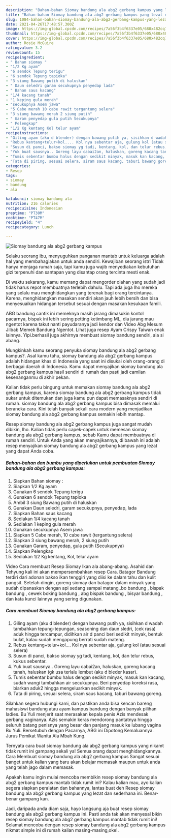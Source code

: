 ```yaml
---
description: "Bahan-bahan Siomay bandung ala abg2 gerbang kampus yang lezat dan Mudah Dibuat"
title: "Bahan-bahan Siomay bandung ala abg2 gerbang kampus yang lezat dan Mudah Dibuat"
slug: 1084-bahan-bahan-siomay-bandung-ala-abg2-gerbang-kampus-yang-lezat-dan-mudah-dibuat
date: 2021-04-26T17:48:57.300Z
image: https://img-global.cpcdn.com/recipes/7a56f3b4f6337e05/680x482cq70/siomay-bandung-ala-abg2-gerbang-kampus-foto-resep-utama.jpg
thumbnail: https://img-global.cpcdn.com/recipes/7a56f3b4f6337e05/680x482cq70/siomay-bandung-ala-abg2-gerbang-kampus-foto-resep-utama.jpg
cover: https://img-global.cpcdn.com/recipes/7a56f3b4f6337e05/680x482cq70/siomay-bandung-ala-abg2-gerbang-kampus-foto-resep-utama.jpg
author: Rosie McGuire
ratingvalue: 3.2
reviewcount: 15
recipeingredient:
- " Bahan siomay "
- "1/2 Kg ayam"
- "6 sendok Tepung terigu"
- "6 sendok Tepung tapioka"
- "3 siung Bawang putih di haluskan"
- " Daun seledri garam secukupnya penyedap lada"
- " Bahan saus kacang"
- "1/4 kacang tanah"
- "1 keping gula merah"
- "secukupnya Asem jawa"
- "5 Cabe merah 10 cabe rawit tergantung selera"
- "3 siung bawang merah 2 siung putih"
- " Garam penyedap gula putih Secukupnya"
- " Pelengkap"
- "1/2 Kg kentang Kol telur ayam"
recipeinstructions:
- "Giling ayam (aku d blender) dengan bawang putih ya, sisihkan d wadah tambahkan tepung-tepungan, seasoning dan daun sledri, (cek rasa) aduk hingga tercampur, didihkan air d panci beri sedikit minyak, bentuk bulat, kalau sudah mengapung berrati sudah mateng."
- "Rebus kentang+telur+kol.... Kol nya sebentar aja, gulung kol (atau sesuai selera)"
- "Susun di panci, bakso siomay yg tadi, kentang, kol, dan telur rebus, kukus sebentar."
- "Yuk buat sausnya.. Goreng layu cabai2an, haluskan, goreng kacang tanah, haluskan (gk usa terlalu lembut (aku d bleder kasar)."
- "Tumis sebentar bumbu halus dengan sedikit minyak, masuk kan kacang, sudah wangi tambahkan air secukupnya. Beri penyedap koreksi rasa, biarkan aduk2 hingga mengeluarkan sedikit minyak."
- "Tata di piring, sesuai selera, siram saus kacang, taburi bawang goreng."
categories:
- Resep
tags:
- siomay
- bandung
- ala

katakunci: siomay bandung ala 
nutrition: 216 calories
recipecuisine: Indonesian
preptime: "PT30M"
cooktime: "PT47M"
recipeyield: "4"
recipecategory: Lunch

---
```



![Siomay bandung ala abg2 gerbang kampus](https://img-global.cpcdn.com/recipes/7a56f3b4f6337e05/680x482cq70/siomay-bandung-ala-abg2-gerbang-kampus-foto-resep-utama.jpg)

Selaku seorang ibu, menyuguhkan panganan mantab untuk keluarga adalah hal yang membahagiakan untuk anda sendiri. Kewajiban seorang istri Tidak hanya menjaga rumah saja, tapi kamu juga wajib menyediakan kebutuhan gizi terpenuhi dan santapan yang disantap orang tercinta mesti enak.

Di waktu  sekarang, kamu memang dapat mengorder olahan yang sudah jadi tidak harus repot membuatnya terlebih dahulu. Tapi ada juga lho mereka yang selalu mau menghidangkan yang terenak bagi orang tercintanya. Karena, menghidangkan masakan sendiri akan jauh lebih bersih dan bisa menyesuaikan hidangan tersebut sesuai dengan masakan kesukaan famili. 

ABG bandung cantik ini memeknya masih jarang dimasukin kontol pacarnya, bispak ini lebih sering petting ketimbang ML, dia jarang mau ngentot karena takut nanti payudaranya jadi kendor dan Video Abg Mesum Jilbab Memek Bandung Ngentot. Lihat juga resep Ayam Crispy Taiwan enak lainnya. Yipi.berhasil juga akhirnya membuat siomay bandung sendiri, ala si abang.

Mungkinkah kamu seorang penyuka siomay bandung ala abg2 gerbang kampus?. Asal kamu tahu, siomay bandung ala abg2 gerbang kampus adalah hidangan khas di Indonesia yang saat ini disukai oleh orang-orang di berbagai daerah di Indonesia. Kamu dapat menyajikan siomay bandung ala abg2 gerbang kampus hasil sendiri di rumah dan pasti jadi camilan kesenanganmu di akhir pekan.

Kalian tidak perlu bingung untuk memakan siomay bandung ala abg2 gerbang kampus, karena siomay bandung ala abg2 gerbang kampus tidak sukar untuk ditemukan dan juga kamu pun dapat memasaknya sendiri di rumah. siomay bandung ala abg2 gerbang kampus bisa dimasak memalui beraneka cara. Kini telah banyak sekali cara modern yang menjadikan siomay bandung ala abg2 gerbang kampus semakin lebih mantap.

Resep siomay bandung ala abg2 gerbang kampus juga sangat mudah dibikin, lho. Kalian tidak perlu capek-capek untuk memesan siomay bandung ala abg2 gerbang kampus, sebab Kamu dapat membuatnya di rumah sendiri. Untuk Anda yang akan menyajikannya, di bawah ini adalah resep menyajikan siomay bandung ala abg2 gerbang kampus yang lezat yang dapat Anda coba.

<!--inarticleads1-->

##### Bahan-bahan dan bumbu yang diperlukan untuk pembuatan Siomay bandung ala abg2 gerbang kampus:

1. Siapkan  Bahan siomay :
1. Siapkan 1/2 Kg ayam
1. Gunakan 6 sendok Tepung terigu
1. Gunakan 6 sendok Tepung tapioka
1. Ambil 3 siung Bawang putih di haluskan
1. Gunakan  Daun seledri, garam secukupnya, penyedap, lada
1. Siapkan  Bahan saus kacang
1. Sediakan 1/4 kacang tanah
1. Sediakan 1 keping gula merah
1. Gunakan secukupnya Asem jawa
1. Siapkan 5 Cabe merah, 10 cabe rawit (tergantung selera)
1. Siapkan 3 siung bawang merah, 2 siung putih
1. Gunakan  Garam, penyedap, gula putih (Secukupnya)
1. Siapkan  Pelengkap
1. Sediakan 1/2 Kg kentang, Kol, telur ayam


Video Cara membuat Resep Siomay Ikan ala abang-abang. Asahid dan Tehyung kali ini akan mempersembahkan resep Cara. Batagor Bandung terdiri dari adonan bakso ikan tenggiri yang diisi ke dalam tahu dan kulit pangsit. Setelah dingin, goreng siomay dan batagor dalam minyak yang sudah dipanaskan dengan api sedang sampai matang..bo bandung , bispak bandung , cewek boking bandung , abg bispak bandung , bisyar bandung , dan kata kunci lainnya yang sering digunakan. 

<!--inarticleads2-->

##### Cara membuat Siomay bandung ala abg2 gerbang kampus:

1. Giling ayam (aku d blender) dengan bawang putih ya, sisihkan d wadah tambahkan tepung-tepungan, seasoning dan daun sledri, (cek rasa) aduk hingga tercampur, didihkan air d panci beri sedikit minyak, bentuk bulat, kalau sudah mengapung berrati sudah mateng.
1. Rebus kentang+telur+kol.... Kol nya sebentar aja, gulung kol (atau sesuai selera)
1. Susun di panci, bakso siomay yg tadi, kentang, kol, dan telur rebus, kukus sebentar.
1. Yuk buat sausnya.. Goreng layu cabai2an, haluskan, goreng kacang tanah, haluskan (gk usa terlalu lembut (aku d bleder kasar).
1. Tumis sebentar bumbu halus dengan sedikit minyak, masuk kan kacang, sudah wangi tambahkan air secukupnya. Beri penyedap koreksi rasa, biarkan aduk2 hingga mengeluarkan sedikit minyak.
1. Tata di piring, sesuai selera, siram saus kacang, taburi bawang goreng.


Silahkan segera hubungi kami, dan pastikan anda bisa kencan bareng mahasiswi bandung atau ayam kampus bandung dengan banyak pilihan ladies. Bu Yuli menjerit saat merasakan kepala penis Azis mendesak gerbang vaginanya. Azis semakin keras mendorong pantatnya hingga seluruh batang penisnya yang besar dan panjang masuk ke lubang vagina Bu Yuli. Bersetubuh dengan Pacarnya, ABG ini Dipotong Kemaluannya. Jurus Pemikat Wanita Ala Mbah Kung. 

Ternyata cara buat siomay bandung ala abg2 gerbang kampus yang nikamt tidak rumit ini gampang sekali ya! Semua orang dapat menghidangkannya. Cara Membuat siomay bandung ala abg2 gerbang kampus Sangat sesuai banget untuk kalian yang baru akan belajar memasak maupun untuk anda yang telah jago dalam memasak.

Apakah kamu ingin mulai mencoba membikin resep siomay bandung ala abg2 gerbang kampus mantab tidak rumit ini? Kalau kalian mau, ayo kalian segera siapkan peralatan dan bahannya, lantas buat deh Resep siomay bandung ala abg2 gerbang kampus yang lezat dan sederhana ini. Benar-benar gampang kan. 

Jadi, daripada anda diam saja, hayo langsung aja buat resep siomay bandung ala abg2 gerbang kampus ini. Pasti anda tak akan menyesal bikin resep siomay bandung ala abg2 gerbang kampus mantab tidak rumit ini! Selamat mencoba dengan resep siomay bandung ala abg2 gerbang kampus nikmat simple ini di rumah kalian masing-masing,oke!.


